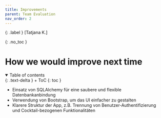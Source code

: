 ```yaml
---
title: Improvements
parent: Team Evaluation
nav_order: 2
---
```


{: .label }
[Tatjana K.]

{: .no_toc }
# How we would improve next time

<details open markdown="block">
{: .text-delta }
<summary>Table of contents</summary>
+ ToC
{: toc }
</details>

- Einsatz von SQLAlchemy für eine saubere und flexible Datenbankanbindung
- Verwendung von Bootstrap, um das UI einfacher zu gestalten
- Klarere Struktur der App, z.B. Trennung von Benutzer-Authentifizierung und Cocktail-bezogenen Funktionalitäten 